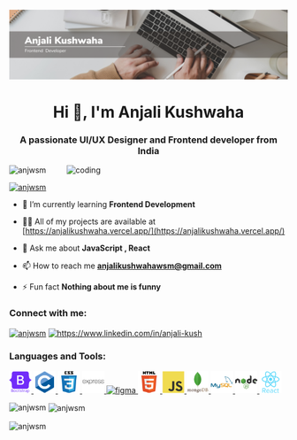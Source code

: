 ![logo](https://github.com/anjwsm/anjwsm/blob/main/Anjali%20Kushwaha.png)
<h1 align="center">Hi 👋, I'm Anjali Kushwaha</h1>
<h3 align="center">A passionate UI/UX Designer and Frontend developer from India</h3>
<img  align="right" alt="coding" width="400" src="https://media.licdn.com/dms/image/D5622AQHfpjL234EClw/feedshare-shrink_2048_1536/0/1693911767128?e=2147483647&v=beta&t=J2ZGomfV_OEzCK57MHHoGWAY8c8kmzalpvQ65tN8b40"/>

<p align="left"> <img src="https://komarev.com/ghpvc/?username=anjwsm&label=Profile%20views&color=0e75b6&style=flat" alt="anjwsm" /> </p>

<p align="left"> <a href="https://twitter.com/anjwsm" target="blank"><img src="https://img.shields.io/twitter/follow/anjwsm?logo=twitter&style=for-the-badge" alt="anjwsm" /></a> </p>

- 🌱 I’m currently learning **Frontend Development**

- 👨‍💻 All of my projects are available at [https://anjalikushwaha.vercel.app/](https://anjalikushwaha.vercel.app/)

- 💬 Ask me about **JavaScript , React**

- 📫 How to reach me **anjalikushwahawsm@gmail.com**

- ⚡ Fun fact **Nothing about me is funny**

<h3 align="left">Connect with me:</h3>
<p align="left">
<a href="https://twitter.com/anjwsm" target="blank"><img align="center" src="https://raw.githubusercontent.com/rahuldkjain/github-profile-readme-generator/master/src/images/icons/Social/twitter.svg" alt="anjwsm" height="30" width="40" /></a>
<a href="https://linkedin.com/in/https://www.linkedin.com/in/anjali-kush" target="blank"><img align="center" src="https://raw.githubusercontent.com/rahuldkjain/github-profile-readme-generator/master/src/images/icons/Social/linked-in-alt.svg" alt="https://www.linkedin.com/in/anjali-kush" height="30" width="40" /></a>
</p>

<h3 align="left">Languages and Tools:</h3>
<p align="left"> <a href="https://getbootstrap.com" target="_blank" rel="noreferrer"> <img src="https://raw.githubusercontent.com/devicons/devicon/master/icons/bootstrap/bootstrap-plain-wordmark.svg" alt="bootstrap" width="40" height="40"/> </a> <a href="https://www.cprogramming.com/" target="_blank" rel="noreferrer"> <img src="https://raw.githubusercontent.com/devicons/devicon/master/icons/c/c-original.svg" alt="c" width="40" height="40"/> </a> <a href="https://www.w3schools.com/css/" target="_blank" rel="noreferrer"> <img src="https://raw.githubusercontent.com/devicons/devicon/master/icons/css3/css3-original-wordmark.svg" alt="css3" width="40" height="40"/> </a> <a href="https://expressjs.com" target="_blank" rel="noreferrer"> <img src="https://raw.githubusercontent.com/devicons/devicon/master/icons/express/express-original-wordmark.svg" alt="express" width="40" height="40"/> </a> <a href="https://www.figma.com/" target="_blank" rel="noreferrer"> <img src="https://www.vectorlogo.zone/logos/figma/figma-icon.svg" alt="figma" width="40" height="40"/> </a> <a href="https://www.w3.org/html/" target="_blank" rel="noreferrer"> <img src="https://raw.githubusercontent.com/devicons/devicon/master/icons/html5/html5-original-wordmark.svg" alt="html5" width="40" height="40"/> </a> <a href="https://developer.mozilla.org/en-US/docs/Web/JavaScript" target="_blank" rel="noreferrer"> <img src="https://raw.githubusercontent.com/devicons/devicon/master/icons/javascript/javascript-original.svg" alt="javascript" width="40" height="40"/> </a> <a href="https://www.mongodb.com/" target="_blank" rel="noreferrer"> <img src="https://raw.githubusercontent.com/devicons/devicon/master/icons/mongodb/mongodb-original-wordmark.svg" alt="mongodb" width="40" height="40"/> </a> <a href="https://www.mysql.com/" target="_blank" rel="noreferrer"> <img src="https://raw.githubusercontent.com/devicons/devicon/master/icons/mysql/mysql-original-wordmark.svg" alt="mysql" width="40" height="40"/> </a> <a href="https://nodejs.org" target="_blank" rel="noreferrer"> <img src="https://raw.githubusercontent.com/devicons/devicon/master/icons/nodejs/nodejs-original-wordmark.svg" alt="nodejs" width="40" height="40"/> </a> <a href="https://reactjs.org/" target="_blank" rel="noreferrer"> <img src="https://raw.githubusercontent.com/devicons/devicon/master/icons/react/react-original-wordmark.svg" alt="react" width="40" height="40"/> </a> </p>

<p><img align="left" src="https://github-readme-stats.vercel.app/api/top-langs?username=anjwsm&show_icons=true&locale=en&layout=compact" alt="anjwsm" /></p>

<p>&nbsp;<img align="center" src="https://github-readme-stats.vercel.app/api?username=anjwsm&show_icons=true&locale=en" alt="anjwsm" /></p>

<p><img align="center" src="https://github-readme-streak-stats.herokuapp.com/?user=anjwsm&" alt="anjwsm" /></p>
